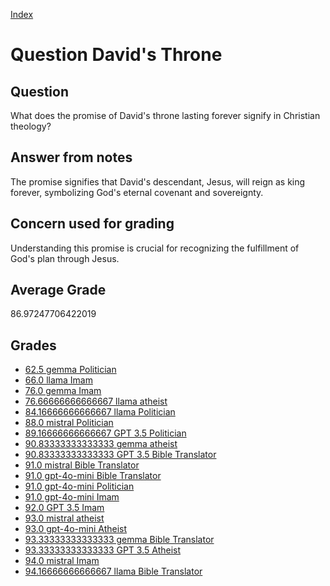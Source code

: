 
[Index](../../index.md)
# Question David's Throne
## Question
What does the promise of David's throne lasting forever signify in Christian theology?

## Answer from notes
The promise signifies that David's descendant, Jesus, will reign as king forever, symbolizing God's eternal covenant and sovereignty.

## Concern used for grading
Understanding this promise is crucial for recognizing the fulfillment of God's plan through Jesus.

## Average Grade
86.97247706422019

## Grades
 * [62.5 gemma Politician](../answers/gemma_Politician/David_s_Throne.md)
 * [66.0 llama Imam](../answers/llama_Imam/David_s_Throne.md)
 * [76.0 gemma Imam](../answers/gemma_Imam/David_s_Throne.md)
 * [76.66666666666667 llama atheist](../answers/llama_atheist/David_s_Throne.md)
 * [84.16666666666667 llama Politician](../answers/llama_Politician/David_s_Throne.md)
 * [88.0 mistral Politician](../answers/mistral_Politician/David_s_Throne.md)
 * [89.16666666666667 GPT 3.5 Politician](../answers/GPT_3.5_Politician/David_s_Throne.md)
 * [90.83333333333333 gemma atheist](../answers/gemma_atheist/David_s_Throne.md)
 * [90.83333333333333 GPT 3.5 Bible Translator](../answers/GPT_3.5_Bible_Translator/David_s_Throne.md)
 * [91.0 mistral Bible Translator](../answers/mistral_Bible_Translator/David_s_Throne.md)
 * [91.0 gpt-4o-mini Bible Translator](../answers/gpt-4o-mini_Bible_Translator/David_s_Throne.md)
 * [91.0 gpt-4o-mini Politician](../answers/gpt-4o-mini_Politician/David_s_Throne.md)
 * [91.0 gpt-4o-mini Imam](../answers/gpt-4o-mini_Imam/David_s_Throne.md)
 * [92.0 GPT 3.5 Imam](../answers/GPT_3.5_Imam/David_s_Throne.md)
 * [93.0 mistral atheist](../answers/mistral_atheist/David_s_Throne.md)
 * [93.0 gpt-4o-mini Atheist](../answers/gpt-4o-mini_Atheist/David_s_Throne.md)
 * [93.33333333333333 gemma Bible Translator](../answers/gemma_Bible_Translator/David_s_Throne.md)
 * [93.33333333333333 GPT 3.5 Atheist](../answers/GPT_3.5_Atheist/David_s_Throne.md)
 * [94.0 mistral Imam](../answers/mistral_Imam/David_s_Throne.md)
 * [94.16666666666667 llama Bible Translator](../answers/llama_Bible_Translator/David_s_Throne.md)
